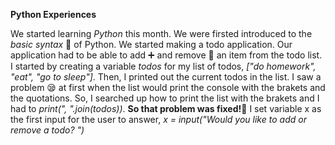**Python Experiences**

We started learning *Python* this month. We were firsted introduced to the *basic syntax* 🔡 of Python. We started making a todo application. Our application had to be able to add ➕ and remove 🚮 an item from the todo list. I started by creating a variable *todos* for my list of todos, *["do homework", "eat", "go to sleep"]*. Then, I printed out the current todos in the list. I saw a problem 😪 at first when the list would print the console with the brakets and the quotations. So, I searched up how to print the list with the brakets and I had to *print(", ".join(todos))*. **So that problem was fixed!🤭** I set variable x as the first input for the user to answer, *x = input("Would you like to add or remove a todo? ")* 
